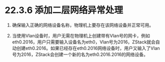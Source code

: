 # 22.3.6 添加二层网络异常处理

1. 确保输入正确的网络设备名称，物理机上要存在该网络设备并正常可用。

2. 当使用Vlan设备时，用户无需在物理机上创建带有Vlan号的网卡，例如eth0.2016，用户只需要输入设备名为eth0，Vlan号为2016，ZStack就会自动创建eth0.2016。如果已经存在eth0.2016网络设备时，用户又输入了Vlan号为2016，ZStack会创建一个新的名为eth0.2016.2016的网络设备。

